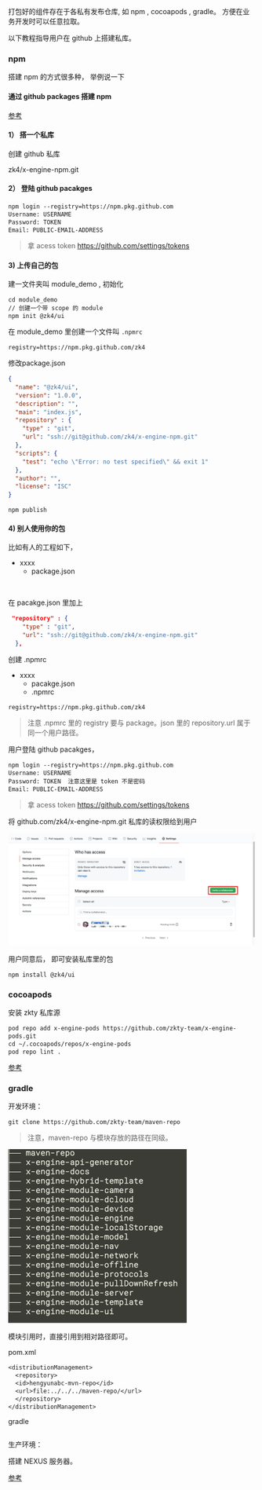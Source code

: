 打包好的组件存在于各私有发布仓库, 如 npm , cocoapods , gradle。 方便在业务开发时可以任意拉取。  

以下教程指导用户在 github 上搭建私库。 



### npm

搭建 npm 的方式很多种， 举例说一下

#### 通过 github packages 搭建 npm

[参考](https://docs.github.com/en/packages/using-github-packages-with-your-projects-ecosystem/configuring-npm-for-use-with-github-packages#authenticating-with-a-personal-access-token)



#### 1） 搭一个私库

创建 github 私库

zk4/x-engine-npm.git



#### 2） 登陆 github pacakges

 ``` 
npm login --registry=https://npm.pkg.github.com
Username: USERNAME
Password: TOKEN
Email: PUBLIC-EMAIL-ADDRESS
 ```

> 拿 acess token https://github.com/settings/tokens



#### 3) 上传自己的包

建一文件夹叫 module_demo , 初始化

```
cd module_demo
// 创建一个带 scope 的 module
npm init @zk4/ui 
```



在 module_demo 里创建一个文件叫 `.npmrc`

```
registry=https://npm.pkg.github.com/zk4
```

 

修改package.json 

``` json
{
  "name": "@zk4/ui",
  "version": "1.0.0",
  "description": "",
  "main": "index.js",
  "repository" : {
    "type" : "git",
    "url": "ssh://git@github.com/zk4/x-engine-npm.git"
  },
  "scripts": {
    "test": "echo \"Error: no test specified\" && exit 1"
  },
  "author": "",
  "license": "ISC"
}
```



``` 
npm publish
```



#### 4) 别人使用你的包

比如有人的工程如下，

- xxxx
  - package.json

​	

在 pacakge.json 里加上

``` json
 "repository" : {
    "type" : "git",
    "url": "ssh://git@github.com/zk4/x-engine-npm.git"
  },
```



创建 .npmrc 

- xxxx
  - pacakge.json
  - .npmrc

```
registry=https://npm.pkg.github.com/zk4
```

> 注意 .npmrc 里的 registry 要与 package。json 里的 repository.url 属于同一个用户路径。



用户登陆 github pacakges， 

 ``` 
npm login --registry=https://npm.pkg.github.com
Username: USERNAME
Password: TOKEN  注意这里是 token 不是密码
Email: PUBLIC-EMAIL-ADDRESS
 ```

> 拿  acess token https://github.com/settings/tokens



将 github.com/zk4/x-engine-npm.git 私库的读权限给到用户

![image-20200722142253048](assets/image-20200722142253048.png)

用户同意后， 即可安装私库里的包

```
npm install @zk4/ui
```



### cocoapods

安装 zkty 私库源

```
pod repo add x-engine-pods https://github.com/zkty-team/x-engine-pods.git
cd ~/.cocoapods/repos/x-engine-pods
pod repo lint .
```

[参考](https://guides.cocoapods.org/making/private-cocoapods.html)



### gradle

开发环境：

```
git clone https://github.com/zkty-team/maven-repo
```

>  注意，maven-repo 与模块存放的路径在同级。

![image-20200921141702449](assets/image-20200921141702449.png)



模块引用时，直接引用到相对路径即可。 

pom.xml

```
<distributionManagement>
  <repository>
  <id>hengyunabc-mvn-repo</id>
  <url>file:../../../maven-repo/</url>
  </repository>
</distributionManagement>

```



gradle

```

```





生产环境：

搭建 NEXUS 服务器。

[参考](https://docs.github.com/en/packages/using-github-packages-with-your-projects-ecosystem/configuring-gradle-for-use-with-github-packages)

